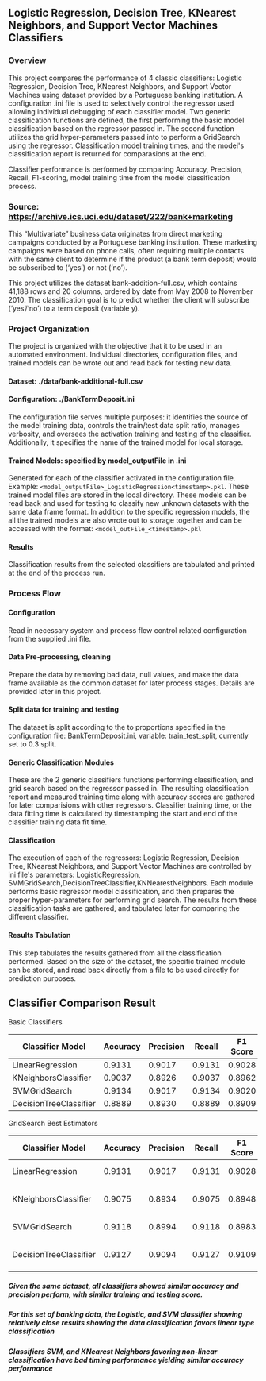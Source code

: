 
## <span style="font-weight:bold;">Logistic Regression, Decision Tree, KNearest Neighbors, and Support Vector Machines Classifiers </span>
### <span style="font-weight:bold;">Overview</span>
This project compares the performance of 4 classic classifiers: Logistic Regression, Decision Tree, KNearest Neighbors, and Support Vector Machines using dataset provided by a Portuguese banking institution.  A configuration .ini file is used to selectively control the regressor used allowing 
individual debugging of each classifier model.
Two generic classification functions are defined, the first performing the basic model classification based on the regressor passed in.  The second 
function utilizes the grid hyper-parameters passed into to perform a GridSearch using the regressor.  Classification model training times, and 
the model's classification report is returned for comparasions at the end.

Classifier performance is performed by comparing Accuracy, Precision, Recall, F1-scoring, model training time from the model classification process.

### <span style="font-weight:bold;">Source:</span>  <span style="color:black;">https://archive.ics.uci.edu/dataset/222/bank+marketing</span>
This “Multivariate” business data originates from direct marketing campaigns conducted by a Portuguese banking institution. These marketing campaigns were based on phone calls, often requiring multiple contacts with the same client to determine if the product (a bank term deposit) would be subscribed to (‘yes’) or not (‘no’).

This project utilizes the dataset bank-addition-full.csv, which contains 41,188 rows and 20 columns, ordered by date from May 2008 to November 2010. The classification goal is to predict whether the client will subscribe (‘yes’/‘no’) to a term deposit (variable y).

### <span style="font-weight:bold;">Project Organization</span>
The project is organized with the objective that it to be used in an automated environment.  Individual directories, configuration files, and trained models
can be wrote out and read back for testing new data.
#### <span style="font-weight:bold;">Dataset: </span>./data/bank-additional-full.csv
#### <span style="font-weight:bold;">Configuration:</span> ./BankTermDeposit.ini
The configuration file serves multiple purposes: it identifies the source of the model training data, controls the train/test data split ratio, manages verbosity, 
and oversees the activation training and testing of the classifier. Additionally, it specifies the name of the trained model for local storage.
#### <span style="font-weight:bold;">Trained Models: </span> specified by model_outputFile in .ini
Generated for each of the classifier activated in the configuration file.  Example:  `<model_outputFile>_LogisticRegression<timestamp>.pkl`.
These trained model files are stored in the local directory.  These models can be read back and used for testing to classify new unknown datasets with
the same data frame format.  In addition to the specific regression models, the all the trained models are also wrote out to storage together and can be accessed with the format: `<model_outFile_<timestamp>.pkl`
#### <span style="font-weight:bold;">Results</span>
Classification results from the selected classifiers are tabulated and printed at the end of the process run.






### <span style="font-weight:bold;">Process Flow</span>
#### <span style="font-weight:bold;">Configuration</span>
Read in necessary system and process flow control related configuration from the supplied .ini file.
#### <span style="font-weight:bold;">Data Pre-processing, cleaning</span>
Prepare the data by removing bad data, null values, and make the data frame available as the common dataset for later process stages.  Details are provided 
later in this project.
#### <span style="font-weight:bold;">Split data for training and testing</span>
The dataset is split according to the to proportions specified in the configuration file: BankTermDeposit.ini, variable: train_test_split, currently set to 0.3 split.

#### <span style="font-weight:bold;">Generic Classification Modules</span>
These are the 2 generic classifiers functions performing classification, and grid search based on the regressor passed in.  The resulting classification report and 
measured training time along with accuracy scores are gathered for later comparisions with other regressors.  Classifier training time, or the data fitting time is 
calculated by timestamping the start and end of the classifier training data fit time.

#### <span style="font-weight:bold;">Classification</span>
The execution of each of the regressors: Logistic Regression, Decision Tree, KNearest Neighbors, and Support Vector Machines are controlled by ini file's 
parameters: LogisticRegression, SVMGridSearch,DecisionTreeClassifier,KNNearestNeighbors.  Each module performs basic regressor model classification, and then
prepares the proper hyper-parameters for performing grid search.  The results from these classification tasks are gathered, and tabulated later for comparing
the different classifier.
#### <span style="font-weight:bold;">Results Tabulation</span>
This step tabulates the results gathered from all the classification performed.  Based on the size of the dataset, the specific trained module can be stored,
and read back directly from a file to be used directly for prediction purposes.

## <span style="font-weight:bold;">Classifier Comparison Result</span>

Basic Classifiers

|    Classifier Model    | Accuracy | Precision | Recall | F1 Score | Train Score | Test Score | Model Fit Time (s) |
|------------------------|----------|-----------|--------|----------|-------------|------------|--------------------|
|    LinearRegression    |  0.9131  |  0.9017   | 0.9131 |  0.9028  |   0.9082    |   0.9131   |     0.0550551      |
|  KNeighborsClassifier  |  0.9037  |  0.8926   | 0.9037 |  0.8962  |   0.9267    |   0.9037   |     0.0156393      |
|     SVMGridSearch      |  0.9134  |  0.9017   | 0.9134 |  0.9020  |   0.9185    |   0.9134   |     4.2046297      |
| DecisionTreeClassifier |  0.8889  |  0.8930   | 0.8889 |  0.8909  |   1.0000    |   0.8889   |     0.1003885      |


GridSearch Best Estimators

|    Classifier Model    | Accuracy | Precision | Recall | F1 Score | Train Score | Test Score | Model Fit Time (s) |                         hyper-parameters                         |
|------------------------|----------|-----------|--------|----------|-------------|------------|--------------------|------------------------------------------------------------------|
|    LinearRegression    |  0.9131  |  0.9017   | 0.9131 |  0.9028  |   0.9081    |   0.9131   |     6.2736654      |      {'regressor__C': 1, 'regressor__solver': 'liblinear'}       |
|  KNeighborsClassifier  |  0.9075  |  0.8934   | 0.9075 |  0.8948  |   1.0000    |   0.9075   |     52.1640265     | {'regressor__n_neighbors': 20, 'regressor__weights': 'distance'} |
|     SVMGridSearch      |  0.9118  |  0.8994   | 0.9118 |  0.8983  |   0.9130    |   0.9118   |    1197.6210067    |          {'regressor__C': 10, 'regressor__gamma': 0.01}          |
| DecisionTreeClassifier |  0.9127  |  0.9094   | 0.9127 |  0.9109  |   0.9345    |   0.9127   |     7.6676013      | {'regressor__max_depth': 10, 'regressor__min_samples_split': 10} |

##### Given the same dataset, all classifiers showed similar accuracy and precision perform, with similar training and testing score.
##### For this set of banking data, the Logistic, and SVM classifier showing relatively close results showing the data classification favors linear type classification
##### Classifiers SVM, and KNearest Neighbors favoring non-linear classification have bad timing performance yielding similar accuracy performance
